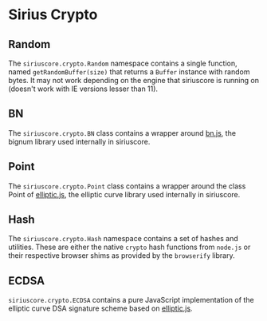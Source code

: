# Sirius Crypto

## Random
The `siriuscore.crypto.Random` namespace contains a single function, named `getRandomBuffer(size)` that returns a `Buffer` instance with random bytes. It may not work depending on the engine that siriuscore is running on (doesn't work with IE versions lesser than 11).

## BN
The `siriuscore.crypto.BN` class contains a wrapper around [bn.js](https://github.com/indutny/bn.js), the bignum library used internally in siriuscore.

## Point
The `siriuscore.crypto.Point` class contains a wrapper around the class Point of [elliptic.js](https://github.com/indutny/elliptic), the elliptic curve library used internally in siriuscore.

## Hash
The `siriuscore.crypto.Hash` namespace contains a set of hashes and utilities. These are either the native `crypto` hash functions from `node.js` or their respective browser shims as provided by the `browserify` library.

## ECDSA
`siriuscore.crypto.ECDSA` contains a pure JavaScript implementation of the elliptic curve DSA signature scheme based on [elliptic.js](https://github.com/indutny/elliptic).
